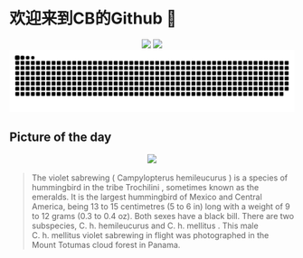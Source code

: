 
# 欢迎来到CB的Github 👋

<div align="center">
  <img height="137px" src="https://github-readme-stats.vercel.app/api?username=SuperCB&show_icons=true&theme=radical" />
  <img height="137px" src="https://github-readme-stats.vercel.app/api/top-langs/?username=SuperCB&hide_title=true&hide_border=true&layout=compact&langs_count=6&text_color=000&icon_color=fff" />
</div>


<div align="center">
    <img src="./contribution-snake/github-contribution-grid-snake.svg" />
</div>



## Picture of the day
<div align="center">
  <img width=400px src="https://upload.wikimedia.org/wikipedia/commons/thumb/f/f7/Violet_sabrewing_%28Campylopterus_hemileucurus_mellitus%29_male_in_flight.jpg/525px-Violet_sabrewing_%28Campylopterus_hemileucurus_mellitus%29_male_in_flight.jpg" />
</div>

>The  violet sabrewing  ( Campylopterus hemileucurus ) is a species of  hummingbird  in the tribe  Trochilini , sometimes known as the emeralds. It is the largest hummingbird of Mexico and Central America, being 13 to 15 centimetres (5 to 6 in) long with a weight of 9 to 12 grams (0.3 to 0.4 oz). Both sexes have a black bill. There are two subspecies,  C. h. hemileucurus  and  C. h. mellitus . This male  C. h. mellitus  violet sabrewing in flight was photographed in the Mount Totumas cloud forest in Panama.


